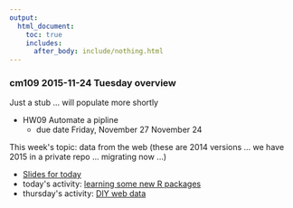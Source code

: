 ```yaml
---
output:
  html_document:
    toc: true
    includes:
      after_body: include/nothing.html
---
```


### cm109 2015-11-24 Tuesday overview

Just a stub ... will populate more shortly

  * HW09 Automate a pipline
    - due date Friday, November 27 November 24

This week's topic: data from the web (these are 2014 versions ... we have 2015 in a private repo ... migrating now ...)
 
  * [Slides for today](webdata01_slides.html)
  * today's activity: [learning some new R packages](webdata02_activity.html)
  * thursday's activity: [DIY web data](webdata03_activity.html)
